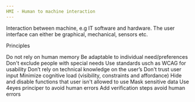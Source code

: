 ```yaml
---
HMI - Human to machine interaction
---
```

Interaction between machine, e.g IT software and hardware. The user interface can either be graphical, mechanical, sensors etc.

Principles

Do not rely on human memory
Be adaptable to individual need/preferences
Don't exclude people with special needs
Use standards usch as WCAG for usability
Don’t rely on technical knowledge on the user’s
Don't trust user input
Minimize cognitive load (visibility, constraints and affordance)
Hide and disable functions that user isn't allowed to use
Mask sensitive data
Use 4eyes principer to avoid human errors
Add verification steps avoid human errors
